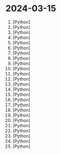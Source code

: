 # 2024-03-15

1. [](https://github.comundefined "基于大模型搭建的微信聊天机器人，同时支持微信、企业微信、公众号、飞书、钉钉接入，可选择GPT3.5/GPT4.0/Claude/文心一言/讯飞星火/通义千问/Gemini/GLM-4/LinkAI，能处理文本、语音和图片，访问操作系统和互联网，支持基于自有知识库进行定制企业智能客服。") [Python]
2. [](https://github.comundefined "text2vec, text to vector. 文本向量表征工具，把文本转化为向量矩阵，实现了Word2Vec、RankBM25、Sentence-BERT、CoSENT等文本表征、文本相似度计算模型，开箱即用。") [Python]
3. [](https://github.comundefined "微信机器人，接入Google Bard、ChatGPT、ChatGLM、讯飞星火、Tigerbot；成语接龙、天气预报、新闻摘要。") [Python]
4. [](https://github.comundefined "Chinese version of CLIP which achieves Chinese cross-modal retrieval and representation generation.") [Python]
5. [](https://github.comundefined "可能是最好的PySide6中文教程！用代码实例讲解PySide6，附优质Demos、图标库、QSS皮肤、相关文章等分享！") [Python]
6. [](https://github.comundefined "渗透测试报告/资料文档/渗透经验文档/安全书籍") [Python]
7. [](https://github.comundefined "yolov5 车牌检测 车牌识别 中文车牌识别 检测 支持12种中文车牌 支持双层车牌") [Python]
8. [](https://github.comundefined "🚀「Douyin_TikTok_Download_API」是一个开箱即用的高性能异步抖音、快手、TikTok、Bilibili数据爬取工具，支持API调用，在线批量解析及下载。") [Python]
9. [](https://github.comundefined "Awesome OCR multiple programing languages toolkits based on ONNXRuntime, OpenVION and PaddlePaddle.") [Python]
10. [](https://github.comundefined "🚀 一键部署！真正的 AI 聊天机器人！支持ChatGPT、文心一言、讯飞星火、Bing、Bard、ChatGLM、POE，多账号，人设调教，虚拟女仆、图片渲染、语音发送 | 支持 QQ、Telegram、Discord、微信 等平台") [Python]
11. [](https://github.comundefined "⚡️ Android reverse engineering & automation framework | 史上最强安卓抓包/逆向/HOOK & 云手机/远程桌面/自动化辅助框架，你的工作从未如此简单快捷。") [Python]
12. [](https://github.comundefined "Awesome Pretrained Chinese NLP Models，高质量中文预训练模型&大模型&多模态模型&大语言模型集合") [Python]
13. [](https://github.comundefined "《动手学深度学习》：面向中文读者、能运行、可讨论。中英文版被70多个国家的500多所大学用于教学。") [Python]
14. [](https://github.comundefined "frida工具的缝合怪") [Python]
15. [](https://github.comundefined "中文自然语言处理数据集，平时做做实验的材料。欢迎补充提交合并。") [Python]
16. [](https://github.comundefined "香色闺阁+阅读3.0书源+源阅读+爱阅书香+花火阅读+读不舍手+IPTV源+IPA巨魔应用=自动更新") [Python]
17. [](https://github.comundefined "手写实现李航《统计学习方法》书中全部算法") [Python]
18. [](https://github.comundefined "30天掌握量化交易 (持续更新)") [Python]
19. [](https://github.comundefined "PyQt Examples（PyQt各种测试和例子） PyQt4 PyQt5") [Python]
20. [](https://github.comundefined "用文本编辑器剪视频") [Python]
21. [](https://github.comundefined "😘 让你“爱”上 GitHub，解决访问时图裂、加载慢的问题。（无需安装）") [Python]
22. [](https://github.comundefined "基于flet的一款windows桌面应用，实现了浏览图片、音乐、小说、漫画、各种资源的功能。") [Python]
23. [](https://github.comundefined "") [Python]
24. [](https://github.comundefined "分享 GitHub 上有趣、入门级的开源项目。Share interesting, entry-level open source projects on GitHub.") [Python]
25. [](https://github.comundefined "一个基于✨HOOK机制的微信机器人，支持🌱安全新闻定时推送【FreeBuf，先知，安全客，奇安信攻防社区】，👯Kfc文案，⚡备案查询，⚡手机号归属地查询，⚡WHOIS信息查询，🎉星座查询，⚡天气查询，🌱摸鱼日历，⚡微步威胁情报查询， 🐛美女视频，⚡美女图片，👯帮助菜单。📫 支持积分功能，⚡支持自动拉人，⚡检测广告，🌱自动群发，👯Ai回复，😄自定义程度丰富，小白也可轻松上手！") [Python]
